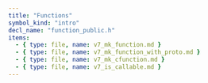 ```yaml
---
title: "Functions"
symbol_kind: "intro"
decl_name: "function_public.h"
items:
  - { type: file, name: v7_mk_function.md }
  - { type: file, name: v7_mk_function_with_proto.md }
  - { type: file, name: v7_mk_cfunction.md }
  - { type: file, name: v7_is_callable.md }
---
```




